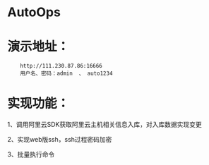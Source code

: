 # AutoOps


# 演示地址：
	    http://111.230.87.86:16666
		用户名、密码：admin  、 auto1234

# 实现功能：
1、调用阿里云SDK获取阿里云主机相关信息入库，对入库数据实现变更  

2、实现web版ssh，ssh过程密码加密  

3、批量执行命令  


